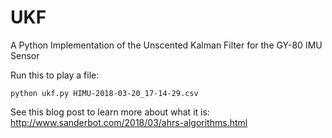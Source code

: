 # UKF
A Python Implementation of the Unscented Kalman Filter for the GY-80 IMU Sensor


Run this to play a file:
~~~
python ukf.py HIMU-2018-03-20_17-14-29.csv
~~~


See this blog post to learn more about what it is: http://www.sanderbot.com/2018/03/ahrs-algorithms.html